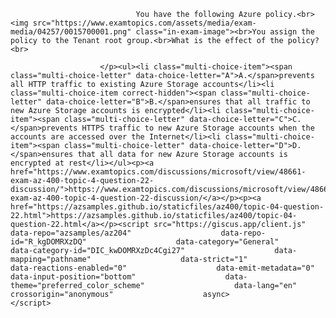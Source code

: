 <p class="card-text">
							
								You have the following Azure policy.<br><img src="https://www.examtopics.com/assets/media/exam-media/04257/0015700001.png" class="in-exam-image"><br>You assign the policy to the Tenant root group.<br>What is the effect of the policy?<br>
							
						</p><ul><li class="multi-choice-item"><span class="multi-choice-letter" data-choice-letter="A">A.</span>prevents all HTTP traffic to existing Azure Storage accounts</li><li class="multi-choice-item correct-hidden"><span class="multi-choice-letter" data-choice-letter="B">B.</span>ensures that all traffic to new Azure Storage accounts is encrypted</li><li class="multi-choice-item"><span class="multi-choice-letter" data-choice-letter="C">C.</span>prevents HTTPS traffic to new Azure Storage accounts when the accounts are accessed over the Internet</li><li class="multi-choice-item"><span class="multi-choice-letter" data-choice-letter="D">D.</span>ensures that all data for new Azure Storage accounts is encrypted at rest</li></ul><p><a href="https://www.examtopics.com/discussions/microsoft/view/48661-exam-az-400-topic-4-question-22-discussion/">https://www.examtopics.com/discussions/microsoft/view/48661-exam-az-400-topic-4-question-22-discussion/</a></p><p><a href="https://azsamples.github.io/staticfiles/az400/topic-04-question-22.html">https://azsamples.github.io/staticfiles/az400/topic-04-question-22.html</a></p><script src="https://giscus.app/client.js"                    data-repo="azsamples/az204"                    data-repo-id="R_kgDOMRXzDQ"                    data-category="General"                    data-category-id="DIC_kwDOMRXzDc4Cgi27"                    data-mapping="pathname"                    data-strict="1"                    data-reactions-enabled="0"                    data-emit-metadata="0"                    data-input-position="bottom"                    data-theme="preferred_color_scheme"                    data-lang="en"                    crossorigin="anonymous"                    async>                    </script>